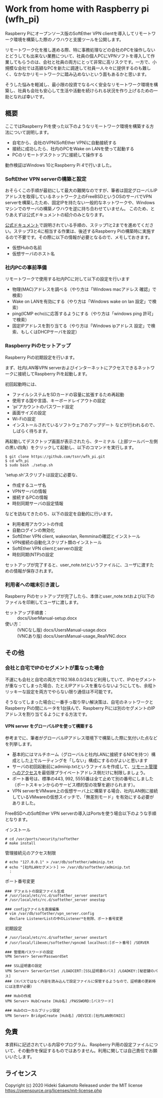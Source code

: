 # Work from home with Raspberry pi (wfh_pi)

Raspberry Piにオープンソース版のSoftEther VPN clientを導入してリモートワーク環境を構築した際のノウハウと支援ツールを公開します。

リモートワーク化を推し進める際、特に事務処理などの会社のPCを操作しないとどうしても出来ない業務について、社員の個人PCにVPNソフトを導入して作業してもらうのは、会社と社員の両方にとって非常に高リスクです。一方で、小規模な会社では高額なPCを新たに調達して社員一人々々に提供するのも難しく、なかなかリモートワークに踏み込めないという面もあるかと思います。

そうした悩みを軽減し、最小限の投資でなるべく安全なリモートワーク環境を構築し、社員も会社も安心して生活や活動を続けられる状況を作り上げるための一助となれば幸いです。

## 概要

ここではRaspberry Piを使った以下のようなリモートワーク環境を構築する方法について説明します。

* 自宅から、会社のVPN(SoftEther VPN)に自動接続する
* 接続に成功したら、社内のPCをWake on LANを使って起動する
* PCのリモートデスクトップに接続して操作する

動作検証はWindows 10とRaspberry Pi 4で行いました。

### SoftEther VPN serverの構築と設定

おそらくこの手順が最初にして最大の難関なのですが、筆者は固定グローバルIPアドレスを取得しているネットワーク上のFreeBSDというOSのサーバでVPN serverを構築したため、固定IPを持たない一般的なネットワークや、Windowsマシンでのサーバの構築ノウハウを逆に持ち合わせていません。 このため、とりあえずは公式ドキュメントの紹介のみとなります。

[公式ドキュメント](https://ja.softether.org/4-docs/2-howto/1.VPN_for_On-premise/2.Remote_Access_VPN_to_LAN)で説明されている手順の、ステップ1と2までを進めてください。ステップ3と4に相当する作業は、後述するRaspberry Piの構築時に実施するので不要です。その際に以下の情報が必要となるので、メモしておきます。
* 仮想Hubの名前
* 仮想サーバのホスト名

### 社内PCの事前準備

リモートワークで使用する社内PCに対して以下の設定を行います
* 物理(MAC)アドレスを調べる（やり方は「Windows macアドレス 確認」で検索）
* Wake on LANを有効にする（やり方は「Windows wake on lan 設定」で検索）
* ping(ICMP echo)に応答するようにする（やり方は「windows ping 許可」で検索）
* 固定IPアドレスを割り当てる（やり方は「Windows ipアドレス 設定」で検索、もしくはDHCPサーバを設定）

### Raspberry Piのセットアップ

Raspberry Piの初期設定を行います。

まず、社内LAN等VPN serverおよびインターネットにアクセスできるネットワークに接続してRaspberry Piを起動します。

初回起動時には、
* ファイルシステムをSDカードの容量に拡張するため再起動
* 使用する国や言語、キーボードレイアウトの設定
* 'pi'アカウントのパスワード設定
* 画面サイズの設定
* Wi-Fiの設定
* インストールされているソフトウェアのアップデート
などが行われるので、しばらく待ちます。

再起動してデスクトップ画面が表示されたら、ターミナル（上部ツールバー左側の黒い四角）をクリックして起動し、以下のコマンドを実行します。

```
$ git clone https://github.com/tsnr/wfh_pi.git
$ cd wfh_pi
$ sudo bash ./setup.sh
```

'setup.sh'スクリプトは設定に必要な、

* 作成するユーザ名
* VPNサーバの情報
* 接続するPCの情報
* 時刻同期サーバの設定情報

などを訪ねてきたのち、以下の設定を自動的に行います。

* 利用者用アカウントの作成
* 自動ログインの無効化
* SoftEther VPN client, wakeonlan, Remminaの確認とインストール
* VPN接続の自動化スクリプト類のインストール
* SoftEther VPN clientとserverの設定
* 時刻同期(NTP)の設定

セットアップが完了すると、user_note.txtというファイルに、ユーザに渡すための情報が保存されます。

### 利用者への端末引き渡し

Raspberry Piのセットアップが完了したら、本体とuser_note.txtおよび以下のファイルを印刷してユーザに渡します。

<dl>
  <dt>セットアップ手順書：</dt>
  <dd>docs/UserManual-setup.docx</dd>
  <dt>使い方：</dt>
  <dd>
  (VNCなし版) docs/UsersManual-usage.docx <br>
  (VNCあり版) docs/UsersManual-usage_RealVNC.docx
  </dd>
</dl>

## その他

### 会社と自宅でIPのセグメントが重なった場合

不運にも会社と自宅の両方で192.168.0.0/24など利用していて、IPのセグメントが重なってしまった場合、たとえIPアドレスを重ならないようにしても、余程トリッキーな設定を両方でやらない限り通信は不可能です。

そうなってしまった場合に一番手っ取り早い解決策は、自宅のネットワークとRaspberry Piの間にルータを1台挟んで、Raspberry Piには別のセグメントのIPアドレスを割り当てるようにする方法です。

#### VPN server をグローバルIPを使って構築する

参考までに、筆者がグローバルIPアドレス環境下で構築した際に気付いた点などを列挙します。

* 基本的にはマルチホーム（グローバルと社内LANに接続するNICを持つ）構成とした上でルーティングを「しない」構成にするのがよいと思います
* サーバの初回起動前にadminip.txtというファイルを作成して、[リモート管理へのアクセス](https://ja.softether.org/4-docs/1-manual/3._SoftEther_VPN_Server_マニュアル/3.3_VPN_Server_管理#3.3.18_IP_.E3.82.A2.E3.83.89.E3.83.AC.E3.82.B9.E3.81.AB.E3.82.88.E3.82.8B.E3.83.AA.E3.83.A2.E3.83.BC.E3.83.88.E7.AE.A1.E7.90.86.E6.8E.A5.E7.B6.9A.E5.85.83.E3.81.AE.E5.88.B6.E9.99.90)を最低限プライベートアドレス側だけに制限しましょう。
* ポート番号は、標準の443, 992, 5555番は全て止めて別の番号にしました（ポートスキャンからのサービス標的型の攻撃を避けられます）。
* VPN serverをVMware上の仮想サーバ上に構築する場合、社内LAN側に接続しているVMwareの仮想スイッチで、「無差別モード」を有効にする必要がありました。

FreeBSDへのSoftEther VPN serverの導入はPortsを使う場合以下のような手順となります。

インストール
```
# cd /usr/ports/security/softether
# make install
```

管理接続元のアクセス制限
```
# echo "127.0.0.1" > /var/db/softether/adminip.txt
# echo "[社内LANセグメント] >> /var/db/softether/adminip.txt
  :
```

ポート番号変更
```
### デフォルトの設定ファイル生成
# /usr/local/etc/rc.d/softether_server onestart
# /usr/local/etc/rc.d/softether_server onestop

### configファイルを直接編集
# vim /var/db/softether/vpn_server.config
  declare ListenerListの中のListener*を削除、ポート番号変更
```

初期設定
```
# /usr/local/etc/rc.d/softether_server onestart
# /usr/local/libexec/softether/vpncmd localhost:[ポート番号] /SERVER

### 管理用パスワードの設定
VPN Server> ServerPasswordSet

### SSL証明書の設定
VPN Server> ServerCertSet /LOADCERT:[SSL証明書のパス] /LOADKEY:[秘密鍵のパス]
### (※パスではなく内容を読み込んで設定ファイルに保管するようなので、証明書の更新時には注意が必要）

### Hubの作成
VPN Server> HubCreate [Hub名] /PASSWORD:[パスワード]

### Hubのローカルブリッジ設定
VPN Server> BridgeCreate [Hub名] /DEVICE:[社内LAN側のNIC]
```


## 免責

本資料に記述されている内容やプログラム、Raspberry Pi用の設定ファイルについて、その動作を保証するものではありません。利用に関しては自己責任でお願いいたします。

## ライセンス

Copyright (c) 2020 Hideki Sakamoto
Released under the MIT license
https://opensource.org/licenses/mit-license.php
